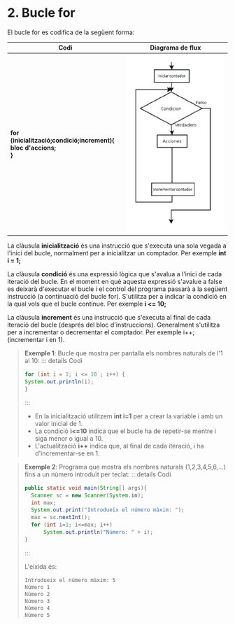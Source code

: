 # 2. Bucle for

El bucle for es codifica de la següent forma:

|Codi| Diagrama de flux|
|----|-----------------|
|**for (inicialització;condició;increment){ <br> bloc d'accions; <br> }**| ![Bucle for](uf4/bucle_for.jpg)|

La clàusula **inicialització** és una instrucció que s'executa una sola vegada a l'inici del bucle, normalment per a inicialitzar un comptador. Per exemple **int i = 1;**

La clàusula **condició** és una expressió lògica que s'avalua a l'inici de cada iteració del bucle. En el moment en què aquesta expressió s'avalue a false es deixarà d'executar el bucle i el control del programa passarà a la següent instrucció (a continuació del bucle for). S'utilitza per a indicar la condició en la qual vols que el bucle continue. Per exemple **i <= 10;**

La clàusula **increment** és una instrucció que s'executa al final de cada iteració del bucle (després del bloc d'instruccions). Generalment s'utilitza per a incrementar o decrementar el comptador. Per exemple i++; (incrementar i en 1).

>**Exemple 1**: Bucle que mostra per pantalla els nombres naturals de l'1 al 10:
>::: details Codi
>```java
>for (int i = 1; i <= 10 ; i++) {  
>System.out.println(i);
>}
>```
>:::
>
>- En la inicialització utilitzem **int i=1** per a crear la variable i amb un valor inicial de 1.
>- La condició **i<=10** indica que el bucle ha de repetir-se mentre i siga menor o igual a 10.
>- L'actualització **i++** indica que, al final de cada iteració, i ha d'incrementar-se en 1.

>**Exemple 2**: Programa que mostra els nombres naturals (1,2,3,4,5,6,...) fins a un número introduït per teclat:
>:::details Codi
>```java
>public static void main(String[] args){
>   Scanner sc = new Scanner(System.in);
>   int max;
>   System.out.print("Introdueix el número màxim: ");
>   max = sc.nextInt();
>   for (int i=1; i<=max; i++)
>       System.out.println("Número: " + i);
>}
>```
>:::
>
>L'eixida és:
>
>```plaintext
>Introdueix el número màxim: 5
>Número 1
>Número 2
>Número 3
>Número 4
>Número 5
>```